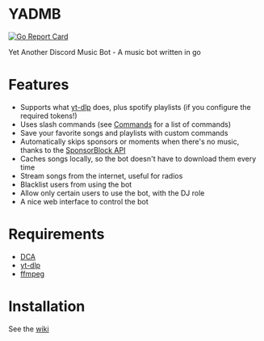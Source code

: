 # YADMB

[![Go Report Card](https://goreportcard.com/badge/github.com/TheTipo01/YADMB)](https://goreportcard.com/report/github.com/TheTipo01/YADMB)

Yet Another Discord Music Bot - A music bot written in go

# Features

- Supports what [yt-dlp](https://github.com/yt-dlp/yt-dlp) does, plus spotify playlists (if you configure the
  required tokens!)
- Uses slash commands (see [Commands](https://thetipo01.github.io/YADMB/commands.html) for a list of commands)
- Save your favorite songs and playlists with custom commands
- Automatically skips sponsors or moments when there's no music, thanks to
  the [SponsorBlock API](https://sponsor.ajay.app/)
- Caches songs locally, so the bot doesn't have to download them every time
- Stream songs from the internet, useful for radios
- Blacklist users from using the bot
- Allow only certain users to use the bot, with the DJ role
- A nice web interface to control the bot

# Requirements

- [DCA](https://github.com/bwmarrin/dca/tree/master/cmd/dca)
- [yt-dlp](https://github.com/yt-dlp/yt-dlp)
- [ffmpeg](https://ffmpeg.org/download.html)

# Installation

See the [wiki](https://thetipo01.github.io/YADMB/install.html)
